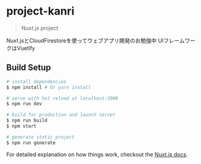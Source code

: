 # project-kanri

> Nuxt.js project

Nuxt.jsとCloudFirestoreを使ってウェブアプリ開発のお勉強中
UIフレームワークはVuetify

## Build Setup

``` bash
# install dependencies
$ npm install # Or yarn install

# serve with hot reload at localhost:3000
$ npm run dev

# build for production and launch server
$ npm run build
$ npm start

# generate static project
$ npm run generate
```

For detailed explanation on how things work, checkout the [Nuxt.js docs](https://github.com/nuxt/nuxt.js).

